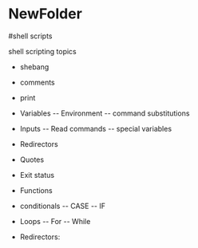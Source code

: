 # NewFolder 
#shell scripts

shell scripting topics
  - shebang
  - comments
  - print
  - Variables
      --    Environment
      --    command substitutions
  - Inputs
      --    Read commands
      --    special variables
  - Redirectors

  - Quotes

  - Exit status

  - Functions

  - conditionals
      --    CASE
      --    IF
      
  - Loops
      --    For
      --    While

  - Redirectors:

    